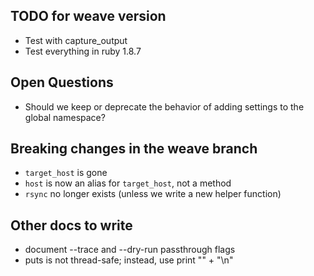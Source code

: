 ## TODO for weave version

* Test with capture_output
* Test everything in ruby 1.8.7

## Open Questions

* Should we keep or deprecate the behavior of adding settings to the global namespace?

## Breaking changes in the weave branch

* `target_host` is gone
* `host` is now an alias for `target_host`, not a method
* `rsync` no longer exists (unless we write a new helper function)

## Other docs to write

* document --trace and --dry-run passthrough flags
* puts is not thread-safe; instead, use print "" + "\n"
